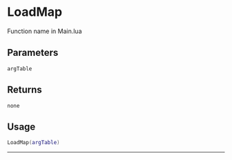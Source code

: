 # LoadMap
Function name in Main.lua
## Parameters
`argTable`
## Returns
`none`
## Usage
```lua
LoadMap(argTable)
```
---
